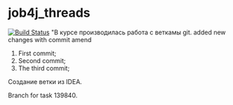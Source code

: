 # job4j_threads
[![Build Status](https://travis-ci.com/fortncom/job4j_threads.svg?branch=master)](https://travis-ci.com/fortncom/job4j_threads)
"В курсе производилась работа с веткамы git.
added new changes with commit amend
1. First commit;
2. Second commit;
3. The third commit;

Создание ветки из IDEA.
   
Branch for task 139840.